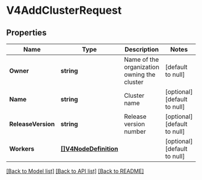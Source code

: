 # V4AddClusterRequest

## Properties
Name | Type | Description | Notes
------------ | ------------- | ------------- | -------------
**Owner** | **string** | Name of the organization owning the cluster | [default to null]
**Name** | **string** | Cluster name | [optional] [default to null]
**ReleaseVersion** | **string** | Release version number | [optional] [default to null]
**Workers** | [**[]V4NodeDefinition**](V4NodeDefinition.md) |  | [optional] [default to null]

[[Back to Model list]](../README.md#documentation-for-models) [[Back to API list]](../README.md#documentation-for-api-endpoints) [[Back to README]](../README.md)


